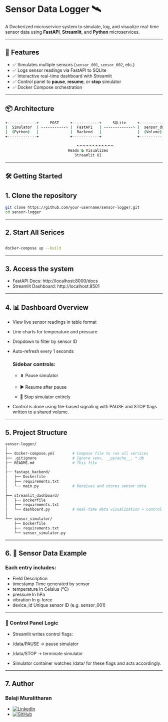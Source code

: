 # Sensor Data Logger 🛰️

A Dockerized microservice system to simulate, log, and visualize real-time sensor data using **FastAPI**, **Streamlit**, and **Python** microservices.

---

## 🚀 Features

- ✅ Simulates multiple sensors (`sensor_001`, `sensor_002`, etc.)
- ✅ Logs sensor readings via FastAPI to SQLite
- ✅ Interactive real-time dashboard with Streamlit
- ✅ Control panel to **pause**, **resume**, or **stop** simulator
- ✅ Docker Compose orchestration

---



## 📦 Architecture

```bash
+-------------+     POST     +------------+     SQLite     +-----------------+
|  Simulator  | -----------> |  FastAPI   | -------------> |  sensor_data.db |
|  (Python)   |              |  Backend   |                |  (Volume)       |
+-------------+              +------------+                +-----------------+

                                ⬑⬑⬑⬑⬑⬑⬑⬑⬑⬑⬑⬑
                            Reads & Visualizes
                               Streamlit UI
```
---

## 🛠️ Getting Started

## 1. Clone the repository

```bash
git clone https://github.com/your-username/sensor-logger.git
cd sensor-logger

```
---

## 2. Start All Serices

```bash

docker-compose up --build

```
---

## 3. Access the system

- FastAPI Docs: http://localhost:8000/docs
- Streamlit Dashboard: http://localhost:8501

---

## 4. 📊 Dashboard Overview

- View live sensor readings in table format

- Line charts for temperature and pressure

- Dropdown to filter by sensor ID

- Auto-refresh every 1 seconds

    ### Sidebar controls:

    - ⏸️ Pause simulator

    - ▶️ Resume after pause

    - 🛑 Stop simulator entirely

- Control is done using file-based signaling with PAUSE and STOP flags written to a shared volume.

---

## 5. Project Structure


```bash
sensor-logger/
│
├── docker-compose.yml        # Compose file to run all services
├── .gitignore                # Ignore venv, __pycache__, *.db
├── README.md                 # This file
│
├── fastapi_backend/
│   ├── Dockerfile
│   ├── requirements.txt
│   └── main.py               # Receives and stores sensor data
│
├── streamlit_dashboard/
│   ├── Dockerfile
│   ├── requirements.txt
│   └── dashboard.py          # Real-time data visualization + control
│
└── sensor_simulator/
    ├── Dockerfile
    ├── requirements.txt
    └── sensor_simulator.py   

```

---

## 6. 🧪 Sensor Data Example

### Each entry includes:

- Field	Description
- timestamp	Time generated by sensor
- temperature	In Celsius (°C)
- pressure	In hPa
- vibration	In g-force
- device_id	Unique sensor ID (e.g. sensor_001)

---

### 🔁 Control Panel Logic

- Streamlit writes control flags:

- /data/PAUSE → pause simulator

- /data/STOP → terminate simulator

- Simulator container watches /data/ for these flags and acts accordingly.

---

## 7. Author

### Balaji Muralitharan

- [![LinkedIn](https://img.shields.io/badge/LinkedIn-Profile-blue?logo=linkedin)](https://www.linkedin.com/in/balaji-muralitharan)
- [![GitHub](https://img.shields.io/badge/GitHub-balaji--muralitharan-black?logo=github)](https://github.com/Balaji-Muralitharan1998)